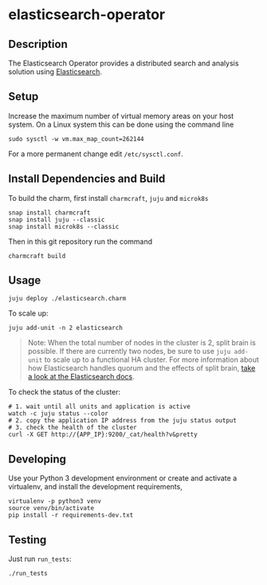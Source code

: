 # elasticsearch-operator

## Description

The Elasticsearch Operator provides a distributed search and analysis solution
using [Elasticsearch](https://www.elastic.co/).

## Setup
Increase the maximum number of virtual memory areas on your host
system. On a Linux system this can be done using the command line

    sudo sysctl -w vm.max_map_count=262144

For a more permanent change edit `/etc/sysctl.conf`.

## Install Dependencies and Build

To build the charm, first install `charmcraft`,  `juju` and `microk8s`

    snap install charmcraft
    snap install juju --classic
    snap install microk8s --classic 

Then in this git repository run the command

    charmcraft build

## Usage

    juju deploy ./elasticsearch.charm

To scale up:

    juju add-unit -n 2 elasticsearch

> Note: When the total number of nodes in the cluster is 2, split brain is possible. If there are currently two nodes, be sure to use `juju add-unit` to scale up to a functional HA cluster. For more information about how Elasticsearch handles quorum and the effects of split brain, [take a look at the Elasticsearch docs](https://www.elastic.co/guide/en/elasticsearch/reference/7.x/modules-discovery-quorums.html).

To check the status of the cluster:

    # 1. wait until all units and application is active
    watch -c juju status --color
    # 2. copy the application IP address from the juju status output
    # 3. check the health of the cluster
    curl -X GET http://{APP_IP}:9200/_cat/health?v&pretty
    

## Developing

Use your Python 3 development environment or create and activate a virtualenv,
and install the development requirements,

    virtualenv -p python3 venv
    source venv/bin/activate
    pip install -r requirements-dev.txt

## Testing

Just run `run_tests`:

    ./run_tests
